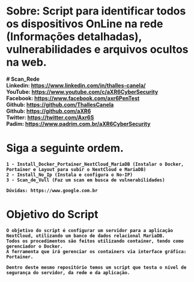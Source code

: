 # Sobre: Script para identificar todos os dispositivos OnLine na rede (Informações detalhadas), vulnerabilidades e arquivos ocultos na web. <br>

<b># Scan_Rede<b><br>
Linkedin: https://www.linkedin.com/in/thalles-canela/ <br>
YouTube:  https://www.youtube.com/c/aXR6CyberSecurity <br>
Facebook: https://www.facebook.com/axr6PenTest <br>
Github:   https://github.com/ThallesCanela <br>
Github:   https://github.com/aXR6 <br>
Twitter:  https://twitter.com/Axr6S <br>
Padim:    https://www.padrim.com.br/aXR6CyberSecurity <br>

# Siga a seguinte ordem.
```
1 - Install_Docker_Portainer_NextCloud_MariaDB (Instalar o Docker, Portainer e Layout para subir o NextCloud e MariaDB)
2 - Install_No_Ip (Instala e configura o No-IP)
3 - Scan_de_Vull (Faz um scan em busca de vulnerabilidades)

Dúvidas: https://www.google.com.br
```

# Objetivo do Script
```
O objetivo do script é configurar um servidor para a aplicação NextCloud, utilizando um banco de dados relacional MariaDB.
Todos os procedimentos são feitos utilizando container, tendo como gerenciador o Docker.
A ferramenta que irá gerenciar os containers via interface gráfica: Portainer.

Dentro deste mesmo repositório temos um script que testa o nível de segurança do servidor, da rede e da aplicação.
```